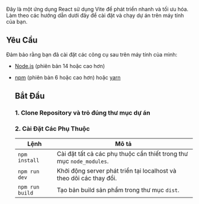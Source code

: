 Đây là một ứng dụng React sử dụng Vite để phát triển nhanh và tối ưu hóa. Làm theo các hướng dẫn dưới đây để cài đặt và chạy dự án trên máy tính của bạn.

## Yêu Cầu

Đảm bảo rằng bạn đã cài đặt các công cụ sau trên máy tính của mình:

- [Node.js](https://nodejs.org/) (phiên bản 14 hoặc cao hơn)
- [npm](https://www.npmjs.com/) (phiên bản 6 hoặc cao hơn) hoặc [yarn](https://yarnpkg.com/)

  ## Bắt Đầu

  ### 1. Clone Repository và trỏ đúng thư mục dự án

  ### 2. Cài Đặt Các Phụ Thuộc

  | Lệnh            | Mô tả                                                                |
  | --------------- | -------------------------------------------------------------------- |
  | `npm install`   | Cài đặt tất cả các phụ thuộc cần thiết trong thư mục `node_modules`. |
  | `npm run dev`   | Khởi động server phát triển tại localhost và theo dõi các thay đổi.  |
  | `npm run build` | Tạo bản build sản phẩm trong thư mục `dist`.                         |
